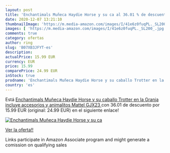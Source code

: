 ```yaml
---
layout: post
title: 'Enchantimals Muñeca Haydie Horse y su ca al 36.01 % de descuento'
date: 2020-12-07 13:21:10
thumbnailImage: 'https://m.media-amazon.com/images/I/41e6z0fuqPL._SL200_.jpg'
images: [ 'https://m.media-amazon.com/images/I/41e6z0fuqPL._SL200_.jpg' ]
comments: true
category: ofertas
author: ring
slug: 'B07XB3JFYT-es'
description:
actualPrice: 15.99 EUR
currency: EUR
price: 15.99
comparePrice: 24.99 EUR
inStock: true
prodname: 'Enchantimals Muñeca Haydie Horse y su caballo Trotter en la Granja  incluye accesorios y animalitos  Mattel GJX23 '
country: 'es'
---
```


Está [Enchantimals Muñeca Haydie Horse y su caballo Trotter en la Granja  incluye accesorios y animalitos  Mattel GJX23 ](https://www.amazon.es/dp/B07XB3JFYT/?tag=tolees-21) con 36.01 de descuento por 15.99 EUR (original: 24.99 EUR) en el siguiente enlace!

[![Enchantimals Muñeca Haydie Horse y su ca](https://m.media-amazon.com/images/I/41e6z0fuqPL._SL200_.jpg)](https://www.amazon.es/dp/B07XB3JFYT/?tag=tolees-21)

[Ver la oferta!!](https://www.amazon.es/dp/B07XB3JFYT/?tag=tolees-21)

Links participate in Amazon Associate program and might generate a comission on qualifying sales


